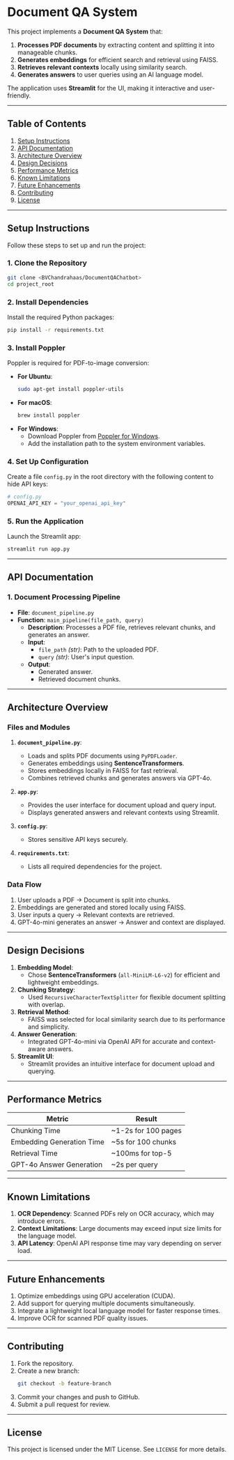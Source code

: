 # **Document QA System**

This project implements a **Document QA System** that:
1. **Processes PDF documents** by extracting content and splitting it into manageable chunks.
2. **Generates embeddings** for efficient search and retrieval using FAISS.
3. **Retrieves relevant contexts** locally using similarity search.
4. **Generates answers** to user queries using an AI language model.

The application uses **Streamlit** for the UI, making it interactive and user-friendly.

---

## **Table of Contents**
1. [Setup Instructions](#setup-instructions)
2. [API Documentation](#api-documentation)
3. [Architecture Overview](#architecture-overview)
4. [Design Decisions](#design-decisions)
5. [Performance Metrics](#performance-metrics)
6. [Known Limitations](#known-limitations)
7. [Future Enhancements](#future-enhancements)
8. [Contributing](#contributing)
9. [License](#license)

---

## **Setup Instructions**

Follow these steps to set up and run the project:

### **1. Clone the Repository**
```bash
git clone <BVChandrahaas/DocumentQAChatbot>
cd project_root
```

### **2. Install Dependencies**
Install the required Python packages:
```bash
pip install -r requirements.txt
```

### **3. Install Poppler**
Poppler is required for PDF-to-image conversion:
- **For Ubuntu**:
   ```bash
   sudo apt-get install poppler-utils
   ```
- **For macOS**:
   ```bash
   brew install poppler
   ```
- **For Windows**:
   - Download Poppler from [Poppler for Windows](https://blog.alivate.com.au/poppler-windows/).
   - Add the installation path to the system environment variables.

### **4. Set Up Configuration**
Create a file `config.py` in the root directory with the following content to hide API keys:
```python
# config.py
OPENAI_API_KEY = "your_openai_api_key"
```

### **5. Run the Application**
Launch the Streamlit app:
```bash
streamlit run app.py
```

---

## **API Documentation**

### **1. Document Processing Pipeline**
- **File**: `document_pipeline.py`
- **Function**: `main_pipeline(file_path, query)`
   - **Description**: Processes a PDF file, retrieves relevant chunks, and generates an answer.
   - **Input**:
     - `file_path` *(str)*: Path to the uploaded PDF.
     - `query` *(str)*: User's input question.
   - **Output**:
     - Generated answer.
     - Retrieved document chunks.

---

## **Architecture Overview**

### **Files and Modules**
1. **`document_pipeline.py`**:
   - Loads and splits PDF documents using `PyPDFLoader`.
   - Generates embeddings using **SentenceTransformers**.
   - Stores embeddings locally in FAISS for fast retrieval.
   - Combines retrieved chunks and generates answers via GPT-4o.

2. **`app.py`**:
   - Provides the user interface for document upload and query input.
   - Displays generated answers and relevant contexts using Streamlit.

3. **`config.py`**:
   - Stores sensitive API keys securely.

4. **`requirements.txt`**:
   - Lists all required dependencies for the project.

### **Data Flow**
1. User uploads a PDF → Document is split into chunks.
2. Embeddings are generated and stored locally using FAISS.
3. User inputs a query → Relevant contexts are retrieved.
4. GPT-4o-mini generates an answer → Answer and context are displayed.

---

## **Design Decisions**

1. **Embedding Model**:
   - Chose **SentenceTransformers** (`all-MiniLM-L6-v2`) for efficient and lightweight embeddings.
2. **Chunking Strategy**:
   - Used `RecursiveCharacterTextSplitter` for flexible document splitting with overlap.
3. **Retrieval Method**:
   - FAISS was selected for local similarity search due to its performance and simplicity.
4. **Answer Generation**:
   - Integrated GPT-4o-mini via OpenAI API for accurate and context-aware answers.
5. **Streamlit UI**:
   - Streamlit provides an intuitive interface for document upload and querying.

---

## **Performance Metrics**

| Metric                     | Result                |
|----------------------------|-----------------------|
| Chunking Time              | ~1-2s for 100 pages   |
| Embedding Generation Time  | ~5s for 100 chunks    |
| Retrieval Time             | ~100ms for top-5      |
| GPT-4o Answer Generation   | ~2s per query         |

---

## **Known Limitations**
1. **OCR Dependency**: Scanned PDFs rely on OCR accuracy, which may introduce errors.
2. **Context Limitations**: Large documents may exceed input size limits for the language model.
3. **API Latency**: OpenAI API response time may vary depending on server load.

---

## **Future Enhancements**
1. Optimize embeddings using GPU acceleration (CUDA).
2. Add support for querying multiple documents simultaneously.
3. Integrate a lightweight local language model for faster response times.
4. Improve OCR for scanned PDF quality issues.

---

## **Contributing**

1. Fork the repository.
2. Create a new branch:
   ```bash
   git checkout -b feature-branch
   ```
3. Commit your changes and push to GitHub.
4. Submit a pull request for review.

---

## **License**
This project is licensed under the MIT License. See `LICENSE` for more details.
